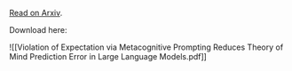 [Read on Arxiv](https://arxiv.org/abs/2310.06983). 
  
Download here:

![[Violation of Expectation via Metacognitive Prompting Reduces Theory of Mind Prediction Error in Large Language Models.pdf]]


